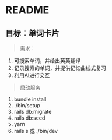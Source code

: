 # README

## 目标：单词卡片

> 需求：
1. 可搜索单词，并给出英英翻译
2. 记录搜索的单词，并提供记忆曲线式复习
3. 利用AI进行交互

> 启动服务
1. bundle install
2. ./bin/setup
3. rails db:migrate
4. rails db:seed
5. yarn
6. rails s  或  ./bin/dev